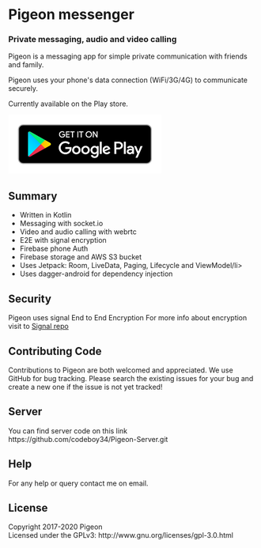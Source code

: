 <h1>Pigeon messenger </h1>
<h3>Private messaging, audio and video calling</h3>

Pigeon is a messaging app for simple private communication with friends and family.

Pigeon uses your phone's data connection (WiFi/3G/4G) to communicate securely.

Currently available on the Play store.

<a href="https://play.google.com/store/apps/details?id=com.pigeonmessenger"> <img src="https://github.com/codeboy34/Pigeon-Android/blob/master/download.png"/></a>


<h2>Summary</h2>
<ul>
  <li>Written in Kotlin</li>
  <li>Messaging with socket.io</li>
  <li>Video and audio calling with webrtc</li>
  <li>E2E with signal encryption</li>
  <li>Firebase phone Auth</li>
  <li>Firebase storage and AWS S3 bucket</li>
<li>Uses Jetpack: Room, LiveData, Paging, Lifecycle and ViewModel/li>
 <li>Uses dagger-android for dependency injection</li>
  
  </ul>
  
  <h2>Security</h2>
  Pigeon uses signal End to End Encryption
  For more info about encryption visit to 
  <a href="https://github.com/signalapp/libsignal-protocol-java">Signal repo</a>
  
  <h2>Contributing Code</h2>
  Contributions to Pigeon are both welcomed and appreciated.
  We use GitHub for bug tracking. Please search the existing issues for your bug and create a new one if the issue is not yet tracked!
  
  <h2>Server</h2>
  You can find server code on this link https://github.com/codeboy34/Pigeon-Server.git
<h2>Help</h2>
For any help or query contact me on email.
  <h2>License</h2>
  Copyright 2017-2020 Pigeon<br/>
  Licensed under the GPLv3: http://www.gnu.org/licenses/gpl-3.0.html

